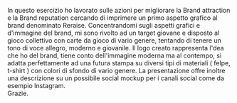 In questo esercizio ho lavorato sulle azioni per migliorare la Brand attraction e la Brand reputation cercando di imprimere un primo aspetto grafico
al brand denominato Reraise.
Concentrandomi sugli aspetti grafici e d'immagine del brand, mi sono rivolto ad un target giovane e disposto al gioco collettivo con carte
da gioco di vario genere, tentando di tenere un tono di voce allegro, moderno e giovanile. Il logo creato rappresenta l'dea che ho del brand, tiene conto 
dell'immagine moderna ma al contempo, si adatta perfettamente ad una futura stampa su diversi tipi di materiali ( felpe, t-shirt ) con colori
di sfondo di vario genere. 
La presentazione offre inoltre una descrizione su un possibile social mockup per i canali social come da esempio Instagram.  
Grazie.
